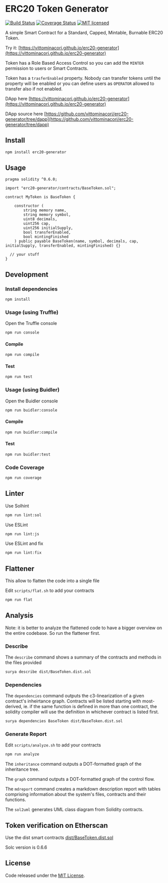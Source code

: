 # ERC20 Token Generator

[![Build Status](https://travis-ci.org/vittominacori/erc20-generator.svg?branch=master)](https://travis-ci.org/vittominacori/erc20-generator)
[![Coverage Status](https://coveralls.io/repos/github/vittominacori/erc20-generator/badge.svg?branch=master)](https://coveralls.io/github/vittominacori/erc20-generator?branch=master)
[![MIT licensed](https://img.shields.io/github/license/vittominacori/erc20-generator.svg)](https://github.com/vittominacori/erc20-generator/blob/master/LICENSE)

A simple Smart Contract for a Standard, Capped, Mintable, Burnable ERC20 Token.

Try it: [https://vittominacori.github.io/erc20-generator](https://vittominacori.github.io/erc20-generator)

Token has a Role Based Access Control so you can add the `MINTER` permission to users or Smart Contracts.

Token has a `trasferEnabled` property. Nobody can transfer tokens until the property will be enabled or you can define users as `OPERATOR` allowed to transfer also if not enabled.

DApp here [https://vittominacori.github.io/erc20-generator](https://vittominacori.github.io/erc20-generator)

DApp source here [https://github.com/vittominacori/erc20-generator/tree/dapp](https://github.com/vittominacori/erc20-generator/tree/dapp)

## Install

```bash
npm install erc20-generator
```

## Usage

```solidity
pragma solidity ^0.6.0;

import "erc20-generator/contracts/BaseToken.sol";

contract MyToken is BaseToken {

    constructor (
        string memory name,
        string memory symbol,
        uint8 decimals,
        uint256 cap,
        uint256 initialSupply,
        bool transferEnabled,
        bool mintingFinished
    ) public payable BaseToken(name, symbol, decimals, cap, initialSupply, transferEnabled, mintingFinished) {}

  // your stuff
}
```

## Development


### Install dependencies

```bash
npm install
```


### Usage (using Truffle)

Open the Truffle console

```bash
npm run console
```


#### Compile

```bash
npm run compile
```


#### Test

```bash
npm run test
```


### Usage (using Buidler)

Open the Buidler console

```bash
npm run buidler:console
```


#### Compile

```bash
npm run buidler:compile
```


#### Test

```bash
npm run buidler:test
```


### Code Coverage

```bash
npm run coverage
```


## Linter

Use Solhint

```bash
npm run lint:sol
```

Use ESLint

```bash
npm run lint:js
```

Use ESLint and fix

```bash
npm run lint:fix
```


## Flattener

This allow to flatten the code into a single file

Edit `scripts/flat.sh` to add your contracts

```bash
npm run flat
```


## Analysis

Note: it is better to analyze the flattened code to have a bigger overview on the entire codebase. So run the flattener first.

### Describe

The `describe` command shows a summary of the contracts and methods in the files provided

```bash
surya describe dist/BaseToken.dist.sol
```

### Dependencies

The `dependencies` command outputs the c3-linearization of a given contract's inheirtance graph. Contracts will be listed starting with most-derived, ie. if the same function is defined in more than one contract, the solidity compiler will use the definition in whichever contract is listed first.

```bash
surya dependencies BaseToken dist/BaseToken.dist.sol
```
### Generate Report

Edit `scripts/analyze.sh` to add your contracts

```bash
npm run analyze
```

The `inheritance` command outputs a DOT-formatted graph of the inheritance tree.

The `graph` command outputs a DOT-formatted graph of the control flow.

The `mdreport` command creates a markdown description report with tables comprising information about the system's files, contracts and their functions.

The `sol2uml` generates UML class diagram from Solidity contracts.


## Token verification on Etherscan

Use the dist smart contracts [dist/BaseToken.dist.sol](https://github.com/vittominacori/erc20-generator/blob/master/dist/BaseToken.dist.sol)

Solc version is 0.6.6


## License

Code released under the [MIT License](https://github.com/vittominacori/erc20-generator/blob/master/LICENSE).
